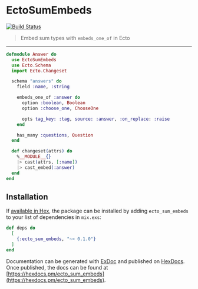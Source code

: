 # EctoSumEmbeds
[![Build Status](https://travis-ci.com/tuomohopia/ecto_sum_embed.svg?token=kkyD4t9rsytpc3U64M9V&branch=master)](https://travis-ci.com/tuomohopia/ecto_sum_embed)
> Embed sum types with `embeds_one_of` in Ecto
---

```elixir
defmodule Answer do
  use EctoSumEmbeds
  use Ecto.Schema
  import Ecto.Changeset

  schema "answers" do
    field :name, :string

    embeds_one_of :answer do 
      option :boolean, Boolean
      option :choose_one, ChooseOne

      opts tag_key: :tag, source: :answer, :on_replace: :raise
    end

    has_many :questions, Question
  end

  def changeset(attrs) do
    %__MODULE__{}
    |> cast(attrs, [:name])
    |> cast_embed(:answer)
  end
end
```

## Installation

If [available in Hex](https://hex.pm/docs/publish), the package can be installed
by adding `ecto_sum_embeds` to your list of dependencies in `mix.exs`:

```elixir
def deps do
  [
    {:ecto_sum_embeds, "~> 0.1.0"}
  ]
end
```

Documentation can be generated with [ExDoc](https://github.com/elixir-lang/ex_doc)
and published on [HexDocs](https://hexdocs.pm). Once published, the docs can
be found at [https://hexdocs.pm/ecto_sum_embeds](https://hexdocs.pm/ecto_sum_embeds).

